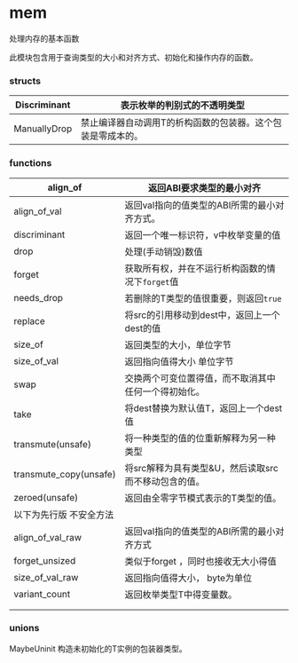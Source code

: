 # mem

处理内存的基本函数

此模块包含用于查询类型的大小和对齐方式、初始化和操作内存的函数。

### structs

| Discriminant | 表示枚举的判别式的不透明类型                                |
| ------------ | ----------------------------------------------------------- |
| ManuallyDrop | 禁止编译器自动调用T的析构函数的包装器。这个包装是零成本的。 |

### functions

| align_of                | 返回ABI要求类型的最小对齐                            |
| ----------------------- | ---------------------------------------------------- |
| align_of_val            | 返回val指向的值类型的ABI所需的最小对齐方式。         |
| discriminant            | 返回一个唯一标识符，v中枚举变量的值                  |
| drop                    | 处理(手动销毁)数值                                   |
| forget                  | 获取所有权，并在不运行析构函数的情况下`forget`值     |
| needs_drop              | 若删除的T类型的值很重要，则返回`true`                |
| replace                 | 将src的引用移动到dest中，返回上一个dest的值          |
| size_of                 | 返回类型的大小，单位字节                             |
| size_of_val             | 返回指向值得大小  单位字节                           |
| swap                    | 交换两个可变位置得值，而不取消其中任何一个得初始化。 |
| take                    | 将dest替换为默认值T，返回上一个dest值                |
| transmute(unsafe)       | 将一种类型的值的位重新解释为另一种类型               |
| transmute_copy(unsafe)  | 将src解释为具有类型&U，然后读取src而不移动包含的值。 |
| zeroed(unsafe)          | 返回由全零字节模式表示的T类型的值。                  |
| 以下为先行版 不安全方法 |                                                      |
| align_of_val_raw        | 返回val指向的值类型的ABI所需的最小对齐方式           |
| forget_unsized          | 类似于forget ，同时也接收无大小得值                  |
| size_of_val_raw         | 返回指向值得大小， byte为单位                        |
| variant_count           | 返回枚举类型T中得变量数。                            |
|                         |                                                      |
|                         |                                                      |

### unions

MaybeUninit         构造未初始化的T实例的包装器类型。

